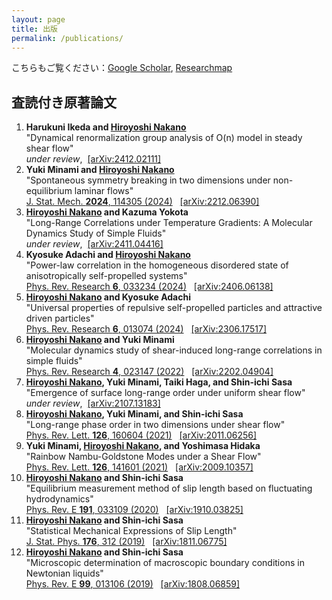 ```yaml
---
layout: page
title: 出版
permalink: /publications/
---
```


こちらもご覧ください：[Google Scholar](https://scholar.google.co.jp/citations?user=YbvUOn4AAAAJ&hl=ja), [Researchmap](https://researchmap.jp/nakano35255)


## 査読付き原著論文

<ol>
  <li>
    <b>Harukuni Ikeda and <u>Hiroyoshi Nakano</u></b><br>
    "Dynamical renormalization group analysis of O(n) model in steady shear flow"<br>
    <i>under review</i>,&nbsp;
    <a href="https://arxiv.org/abs/2412.02111">[arXiv:2412.02111]</a>
  </li>
  <li>
    <b>Yuki Minami and <u>Hiroyoshi Nakano</u></b><br>
    "Spontaneous symmetry breaking in two dimensions under non-equilibrium laminar flows"<br>
    <a href="https://iopscience.iop.org/article/10.1088/1742-5468/ad83c9/meta">J. Stat. Mech. <b>2024</b>, 114305 (2024)</a>&nbsp;&nbsp;
    <a href="https://arxiv.org/abs/2212.06390">[arXiv:2212.06390]</a>
  </li>
  <li>
    <b><u>Hiroyoshi Nakano</u> and Kazuma Yokota</b><br>
    "Long-Range Correlations under Temperature Gradients: A Molecular Dynamics Study of Simple Fluids"<br>
    <i>under review</i>,&nbsp;
    <a href="https://arxiv.org/abs/2411.04416">[arXiv:2411.04416]</a>
  </li>
  <li>
    <b>Kyosuke Adachi and <u>Hiroyoshi Nakano</u></b><br>
    "Power-law correlation in the homogeneous disordered state of anisotropically self-propelled systems"<br>
    <a href="https://doi.org/10.1103/PhysRevResearch.6.033234">Phys. Rev. Research <b>6</b>, 033234 (2024)</a>&nbsp;&nbsp;
    <a href="https://arxiv.org/abs/2406.06138">[arXiv:2406.06138]</a>
  </li>
  <li>
    <b><u>Hiroyoshi Nakano</u> and Kyosuke Adachi</b><br>
    "Universal properties of repulsive self-propelled particles and attractive driven particles"<br>
    <a href="https://doi.org/10.1103/PhysRevResearch.6.013074">Phys. Rev. Research <b>6</b>, 013074 (2024)</a>&nbsp;&nbsp;
    <a href="https://arxiv.org/abs/2306.17517">[arXiv:2306.17517]</a>
  </li>
  <li>
    <b><u>Hiroyoshi Nakano</u> and Yuki Minami</b><br>
    "Molecular dynamics study of shear-induced long-range correlations in simple fluids"<br>
    <a href="https://doi.org/10.1103/PhysRevResearch.4.023147">Phys. Rev. Research <b>4</b>, 023147 (2022)</a>&nbsp;&nbsp;
    <a href="https://arxiv.org/abs/2202.04904">[arXiv:2202.04904]</a>
  </li>
  <li>
    <b><u>Hiroyoshi Nakano</u>, Yuki Minami, Taiki Haga, and Shin-ichi Sasa</b><br>
    "Emergence of surface long-range order under uniform shear flow"<br>
    <i>under review</i>,&nbsp;
    <a href="https://arxiv.org/abs/2107.13183">[arXiv:2107.13183]</a>
  </li>
  <li>
    <b><u>Hiroyoshi Nakano</u>, Yuki Minami, and Shin-ichi Sasa</b><br>
    "Long-range phase order in two dimensions under shear flow"<br>
    <a href="https://doi.org/10.1103/PhysRevLett.126.160604">Phys. Rev. Lett. <b>126</b>, 160604 (2021)</a>&nbsp;&nbsp;
    <a href="https://arxiv.org/abs/2011.06256">[arXiv:2011.06256]</a>
  </li>
  <li>
    <b>Yuki Minami, <u>Hiroyoshi Nakano</u>, and Yoshimasa Hidaka</b><br>
    "Rainbow Nambu-Goldstone Modes under a Shear Flow"<br>
    <a href="https://doi.org/10.1103/PhysRevLett.126.141601">Phys. Rev. Lett. <b>126</b>, 141601 (2021)</a>&nbsp;&nbsp;
    <a href="https://arxiv.org/abs/2009.10357">[arXiv:2009.10357]</a>
  </li>
  <li>
    <b><u>Hiroyoshi Nakano</u> and Shin-ichi Sasa</b><br>
    "Equilibrium measurement method of slip length based on fluctuating hydrodynamics"<br>
    <a href="https://doi.org/10.1103/PhysRevE.101.033109">Phys. Rev. E <b>191</b>, 033109 (2020)</a>&nbsp;&nbsp;
    <a href="https://arxiv.org/abs/1910.03825">[arXiv:1910.03825]</a>
  </li>
  <li>
    <b><u>Hiroyoshi Nakano</u> and Shin-ichi Sasa</b><br>
    "Statistical Mechanical Expressions of Slip Length"<br>
    <a href="https://link.springer.com/article/10.1007/s10955-019-02302-7">J. Stat. Phys. <b>176</b>, 312 (2019)</a>&nbsp;&nbsp;
    <a href="https://arxiv.org/abs/1811.06775">[arXiv:1811.06775]</a>
  </li>
  <li>
    <b><u>Hiroyoshi Nakano</u> and Shin-ichi Sasa</b><br>
    "Microscopic determination of macroscopic boundary conditions in Newtonian liquids"<br>
    <a href="https://doi.org/10.1103/PhysRevE.99.013106">Phys. Rev. E <b>99</b>, 013106 (2019)</a>&nbsp;&nbsp;
    <a href="https://arxiv.org/abs/1808.06859">[arXiv:1808.06859]</a>
  </li>
</ol>